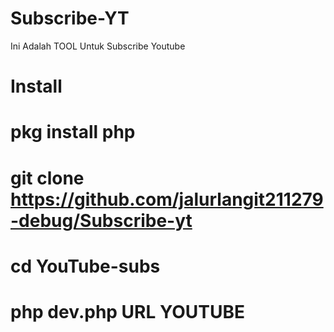# Subscribe-YT
Ini Adalah TOOL Untuk Subscribe Youtube

# Install
# pkg install php 
# git clone https://github.com/jalurlangit211279-debug/Subscribe-yt
# cd YouTube-subs
# php dev.php URL YOUTUBE
